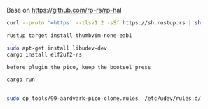 


Base on
https://github.com/rp-rs/rp-hal


```bash
curl --proto '=https' --tlsv1.2 -sSf https://sh.rustup.rs | sh

rustup target install thumbv6m-none-eabi

sudo apt-get install libudev-dev
cargo install elf2uf2-rs

before plugin the pico, keep the bootsel press

cargo run 
```



```bash

sudo cp tools/99-aardvark-pico-clone.rules  /etc/udev/rules.d/
```



